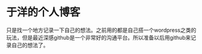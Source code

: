 # 于洋的个人博客

只是找一个地方记录一下自己的想法。之前用的都是自己搭一个wordpress之类的玩法，但是最近深感github是一个非常好的沟通平台。所以准备以后用github来记录自己的想法了。

